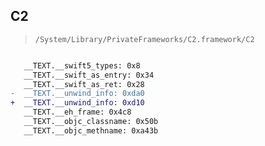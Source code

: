 ## C2

> `/System/Library/PrivateFrameworks/C2.framework/C2`

```diff

   __TEXT.__swift5_types: 0x8
   __TEXT.__swift_as_entry: 0x34
   __TEXT.__swift_as_ret: 0x28
-  __TEXT.__unwind_info: 0xda0
+  __TEXT.__unwind_info: 0xd10
   __TEXT.__eh_frame: 0x4c8
   __TEXT.__objc_classname: 0x50b
   __TEXT.__objc_methname: 0xa43b

```
